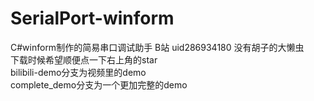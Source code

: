 # SerialPort-winform
C#winform制作的简易串口调试助手 
B站 uid286934180 没有胡子的大懒虫  
下载时候希望顺便点一下右上角的star  
bilibili-demo分支为视频里的demo  
complete_demo分支为一个更加完整的demo
